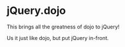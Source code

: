 jQuery.dojo
===========

This brings all the greatness of dojo to jQuery!

Us it just like dojo, but put jQuery in-front.